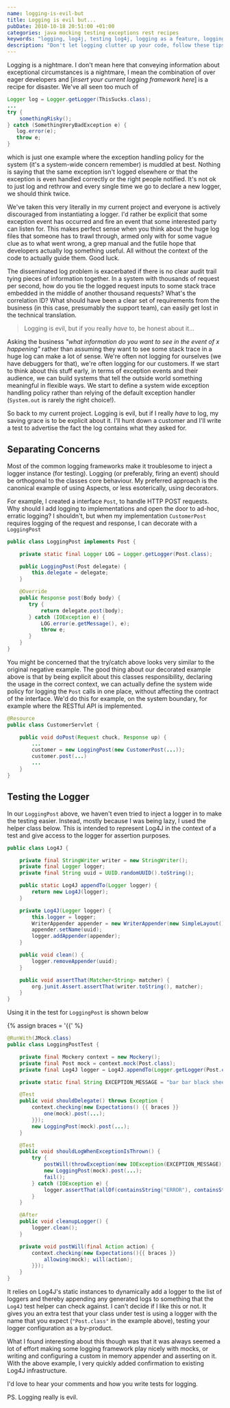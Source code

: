 ```yaml
---
name: logging-is-evil-but
title: Logging is evil but...
pubDate: 2010-10-18 20:51:00 +01:00
categories: java mocking testing exceptions rest recipes
keywords: "logging, log4j, testing log4j, logging as a feature, logging is bad, why is logging bad"
description: "Don't let logging clutter up your code, follow these tips to separate concerns and move towards logging as a feature. We also look at how to actually test against logging."
---
```


Logging is a nightmare. I don't mean here that conveying information about exceptional circumstances is a nightmare, I mean the combination of over eager developers and [_insert your current logging framework here_] is a recipe for disaster. We've all seen too much of


``` java
Logger log = Logger.getLogger(ThisSucks.class);
...
try {
    somethingRisky();
} catch (SomethingVeryBadException e) {
   log.error(e);
   throw e;
}
```

which is just one example where the exception handling policy for the system (it's a system-wide concern remember) is muddled at best. Nothing is saying that the same exception isn't logged elsewhere or that the exception is even handled correctly or the right people notified. It's not ok to just log and rethrow and every single time we go to declare a new logger, we should think twice.

<!-- more -->

We've taken this very literally in my current project and everyone is actively discouraged from instantiating a logger. I'd rather be explicit that some exception event has occurred and fire an event that some interested party can listen for. This makes perfect sense when you think about the huge log files that someone has to trawl through, armed only with for some vague clue as to what went wrong, a grep manual and the futile hope that developers actually log something useful. All without the context of the code to actually guide them. Good luck.

The disseminated log problem is exacerbated if there is no clear audit trail tying pieces of information together. In a system with thousands of request per second, how do you tie the logged request inputs to some stack trace embedded in the middle of another thousand requests? What's the correlation ID? What should have been a clear set of requirements from the business (in this case, presumably the support team), can easily get lost in the technical translation.

> Logging is evil, but if you really *have* to, be honest about it...

Asking the business _"what information do you want to see in the event of x happening"_ rather than assuming they want to see some stack trace in a huge log can make a lot of sense. We're often not logging for ourselves (we have debuggers for that), we're often logging for our customers. If we start to think about this stuff early, in terms of exception events and their audience, we can build systems that tell the outside world something meaningful in flexible ways. We start to define a system wide exception handling policy rather than relying of the default exception handler (`System.out` is rarely the right choice!).

So back to my current project. Logging is evil, but if I really *have* to log, my saving grace is to be explicit about it. I'll hunt down a customer and I'll write a test to advertise the fact the log contains what they asked for.

## Separating Concerns

Most of the common logging frameworks make it troublesome to inject a logger instance (for testing). Logging (or preferably, firing an event) should be orthogonal to the classes core behaviour. My preferred approach is the canonical example of using Aspects, or less esoterically, using decorators.

For example, I created a interface `Post`, to handle HTTP POST requests. Why should I add logging to implementations and open the door to ad-hoc, erratic logging? I shouldn't, but when my implementation `CustomerPost` requires logging of the request and response, I can decorate with a `LoggingPost`


``` java
public class LoggingPost implements Post {

    private static final Logger LOG = Logger.getLogger(Post.class);

    public LoggingPost(Post delegate) {
        this.delegate = delegate;
    }

    @Override
    public Response post(Body body) {
       try {
           return delegate.post(body);
       } catch (IOException e) {
           LOG.error(e.getMessage(), e);
           throw e;
       }
    }
}
```

You might be concerned that the try/catch above looks very similar to the original negative example. The good thing about our decorated example above is that by being explicit about this classes responsibility, declaring the usage in the correct context, we can actually define the system wide policy for logging the `Post` calls in one place, without affecting the contract of the interface. We'd do this for example, on the system boundary, for example where the RESTful API is implemented.

``` java
@Resource
public class CustomerServlet {

    public void doPost(Request chuck, Response up) {
        ...
        customer = new LoggingPost(new CustomerPost(...));
        customer.post(...)
        ...
    }
}
```
## Testing the Logger

In our `LoggingPost` above, we haven't even tried to inject a logger in to make the testing easier. Instead, mostly because I was being lazy, I used the helper class below. This is intended to represent Log4J in the context of a test and give access to the logger for assertion purposes.

``` java
public class Log4J {

    private final StringWriter writer = new StringWriter();
    private final Logger logger;
    private final String uuid = UUID.randomUUID().toString();

    public static Log4J appendTo(Logger logger) {
        return new Log4J(logger);
    }

    private Log4J(Logger logger) {
        this.logger = logger;
        WriterAppender appender = new WriterAppender(new SimpleLayout(), writer);
        appender.setName(uuid);
        logger.addAppender(appender);
    }

    public void clean() {
        logger.removeAppender(uuid);
    }

    public void assertThat(Matcher<String> matcher) {
        org.junit.Assert.assertThat(writer.toString(), matcher);
    }
}
```
Using it in the test for `LoggingPost` is shown below

{% assign braces = '{{' %}
``` java
@RunWith(JMock.class)
public class LoggingPostTest {

    private final Mockery context = new Mockery();
    private final Post mock = context.mock(Post.class);
    private final Log4J logger = Log4J.appendTo(Logger.getLogger(Post.class));

    private static final String EXCEPTION_MESSAGE = "bar bar black sheep...";

    @Test
    public void shouldDelegate() throws Exception {
        context.checking(new Expectations() {{ braces }}
            one(mock).post(...);
        }});
        new LoggingPost(mock).post(...);
    }

    @Test
    public void shouldLogWhenExceptionIsThrown() {
        try {
            postWill(throwException(new IOException(EXCEPTION_MESSAGE)));
            new LoggingPost(mock).post(...);
            fail();
        } catch (IOException e) {
            logger.assertThat(allOf(containsString("ERROR"), containsString(EXCEPTION_MESSAGE)));
        }
    }

    @After
    public void cleanupLogger() {
        logger.clean();
    }

    private void postWill(final Action action) {
        context.checking(new Expectations(){{ braces }}
            allowing(mock); will(action);
        }});
    }
}
```
It relies on Log4J's static instances to dynamically add a logger to the list of loggers and thereby appending any generated logs to something that the `Log4J` test helper can check against. I can't decide if I like this or not. It gives you an extra test that your class under test is using a logger with the name that you expect (`"Post.class"` in the example above), testing your logger configuration as a by-product.

What I found interesting about this though was that it was always seemed a lot of effort making some logging framework play nicely with mocks, or writing and configuring a custom in memory appender and asserting on it. With the above example, I very quickly added confirmation to existing Log4J infrastructure.

I'd love to hear your comments and how you write tests for logging.

PS. Logging really is evil.


